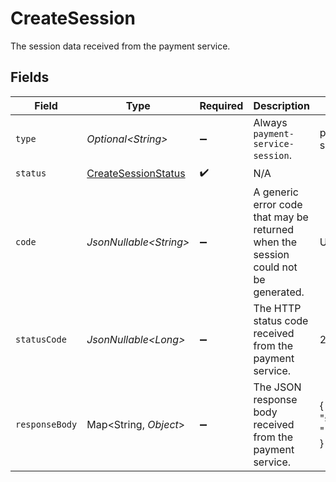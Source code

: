 # CreateSession

The session data received from the payment service.


## Fields

| Field                                                                              | Type                                                                               | Required                                                                           | Description                                                                        | Example                                                                            |
| ---------------------------------------------------------------------------------- | ---------------------------------------------------------------------------------- | ---------------------------------------------------------------------------------- | ---------------------------------------------------------------------------------- | ---------------------------------------------------------------------------------- |
| `type`                                                                             | *Optional\<String>*                                                                | :heavy_minus_sign:                                                                 | Always `payment-service-session`.                                                  | payment-service-session                                                            |
| `status`                                                                           | [CreateSessionStatus](../../models/components/CreateSessionStatus.md)              | :heavy_check_mark:                                                                 | N/A                                                                                |                                                                                    |
| `code`                                                                             | *JsonNullable\<String>*                                                            | :heavy_minus_sign:                                                                 | A generic error code that may be returned when the session could not be generated. | UNKNOWN_ERROR                                                                      |
| `statusCode`                                                                       | *JsonNullable\<Long>*                                                              | :heavy_minus_sign:                                                                 | The HTTP status code received from the payment service.                            | 201                                                                                |
| `responseBody`                                                                     | Map\<String, *Object*>                                                             | :heavy_minus_sign:                                                                 | The JSON response body received from the payment service.                          | {<br/>"sessionId": "12345"<br/>}                                                   |